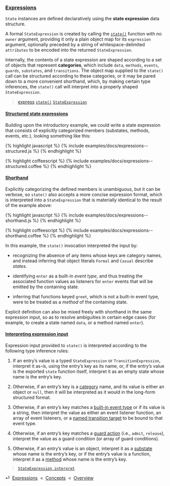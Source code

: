 ### [Expressions](#concepts--expressions)

`State` instances are defined declaratively using the **state expression** data structure.

A formal `StateExpression` is created by calling the [`state()`](#getting-started--the-state-function) function with no `owner` argument, providing it only a plain object map for its `expression` argument, optionally preceded by a string of whitespace-delimited `attributes` to be encoded into the returned `StateExpression`.

Internally, the contents of a state expression are shaped according to a set of objects that represent **categories**, which include `data`, `methods`, `events`, `guards`, `substates`, and `transitions`. The object map supplied to the `state()` call can be structured according to these categories, or it may be pared down to a more convenient shorthand, which, by making certain type inferences, the `state()` call will interpret into a properly shaped `StateExpression`.

> [express](/api/#state--methods--express)
> [`state()`](/source/state-function.html)
> [`StateExpression`](/source/state-expression.html)

<div class="local-toc"></div>

#### [Structured state expressions](#concepts--expressions--structured)

Building upon the introductory example, we could write a state expression that consists of explicitly categorized members (substates, methods, events, etc.), looking something like this:

{% highlight javascript %}
{% include examples/docs/expressions--structured.js %}
{% endhighlight %}

{% highlight coffeescript %}
{% include examples/docs/expressions--structured.coffee %}
{% endhighlight %}

#### [Shorthand](#concepts--expressions--shorthand)

Explicitly categorizing the defined members is unambiguous, but it can be verbose, so `state()` also accepts a more concise expression format, which is interpreted into a `StateExpression` that is materially identical to the result of the example above:

{% highlight javascript %}
{% include examples/docs/expressions--shorthand.js %}
{% endhighlight %}

{% highlight coffeescript %}
{% include examples/docs/expressions--shorthand.coffee %}
{% endhighlight %}

In this example, the `state()` invocation interpreted the input by:

* recognizing the absence of any items whose keys are category names, and instead inferring that object literals `Formal` and `Casual` describe *states*.

* identifying `enter` as a built-in *event type*, and thus treating the associated function values as listeners for `enter` events that will be emitted by the containing state.

* inferring that functions keyed `greet`, which is not a built-in event type, were to be treated as a *method* of the containing state.

Explicit definition can also be mixed freely with shorthand in the same expression input, so as to resolve ambiguities in certain edge cases (for example, to create a state named `data`, or a method named `enter`).

#### [Interpreting expression input](#concepts--expressions--interpreting-expression-input)

Expression input provided to `state()` is interpreted according to the following type inference rules:

1. If an entry’s value is a typed `StateExpression` or `TransitionExpression`, interpret it as-is, using the entry’s key as its name, or, if the entry’s value is the exported `state` function itself, interpret it as an empty state whose name is the entry’s key.

2. Otherwise, if an entry’s key is a [category](#concepts--expressions) name, and its value is either an object or `null`, then it will be interpreted as it would in the long-form structured format.

3. Otherwise, if an entry’s key matches a [built-in event type](#concepts--events) or if its value is a string, then interpret the value as either an event listener function, an array of event listeners, or a [named transition target](#concepts--events--expressing-determinism) to be bound to that event type.

4. Otherwise, if an entry’s key matches a [guard action](#concepts--guards) (i.e., `admit`, `release`), interpret the value as a guard condition (or array of guard conditions).

5. Otherwise, if an entry’s value is an object, interpret it as a [substate](#concepts--object-model--nesting-states) whose name is the entry’s key, or if the entry’s value is a function, interpret it as a [method](#concepts--methods) whose name is the entry’s key.

> [`StateExpression interpret`](/source/state-expression.html#state-expression--private--interpret)

<div class="backcrumb">
⏎  <a class="section" href="#concepts--expressions">Expressions</a>  &lt;  <a href="#concepts">Concepts</a>  &lt;  <a href="#overview">Overview</a>
</div>
